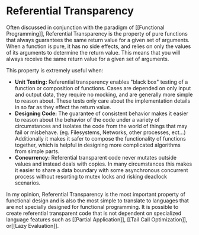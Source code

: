 # Referential Transparency
Often discussed in conjunction with the paradigm of [[Functional Programming]], Referential Transparency is the property of pure functions that always guarantees the same return value for a given set of arguments. When a function is pure, it has no side effects, and relies on only the values of its arguments to determine the return value. This means that you will always receive the same return value for a given set of arguments. 

This property is extremely useful when:
- **Unit Testing:** Referential transparency enables "black box" testing of a function or composition of functions. Cases are depended on only input and output data, they require no mocking, and are generally more simple to reason about. These tests only care about the implementation details in so far as they effect the return value.
- **Designing Code:** The guarantee of consistent behavior makes it easier to reason about the behavior of the code under a variety of circumstances and isolates the code from the world of things that may fail or misbehave. (eg. Filesystems, Networks, other processes, ect...) Additionally it makes it safer to compose the functionality of functions together, which is helpful in designing more complicated algorithms from simple parts.
- **Concurrency:** Referential transparent code never mutates outside values and instead deals with copies. In many circumstances this makes it easier to share a data boundary with some asynchronous concurrent process without resorting to mutex locks and risking deadlock scenarios.

In my opinion, Referential Transparency is the most important property of functional design and is also the most simple to translate to languages that are not specially designed for functional programming. It is possible to create referential transparent code that is not dependent on specialized language features such as [[Partial Application]], [[Tail Call Optimization]], or[[Lazy Evaluation]].